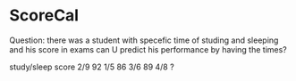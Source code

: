 # ScoreCal
Question:
there was a student with specefic time of studing and sleeping and his score in exams
can U predict his performance by having the times?


study/sleep           score
2/9                   92
1/5                   86
3/6                   89
4/8                   ?
